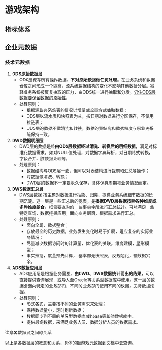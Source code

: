 # 游戏架构

## 指标体系

## 企业元数据

### 技术元数据

1. **ODS原始数据层**
   - ODS层保存所有操作数据，**不对原始数据做任何处理**。在业务系统和数据仓库之间形成一个隔离，源系统数据结构的变化不影响其他数据分层。减轻业务系统被反复抽取的压力，由ODS统一进行抽取和分发。<u>记住ODS层数据要保留数据的原始性</u>。
   - 处理原则：
      - 根据源业务系统表的情况以增量或全量方式抽取数据；
      - ODS层以流水表和快照表为主，按日期对数据进行分区保存，不使用拉链表；
      - ODS层的数据不做清洗和转换，数据的表结构和数据粒度与原业务系统保持一致。
2. **DWD数据明细层**
   - DWD层的数据是经**由ODS层数据经过清洗、转换后的明细数据**，满足对标准化数据需求。如对NULL值处理，对数据字典解析，对日期格式转换，字段合并、脏数据处理等。
   - 处理原则：
     - 数据结构与ODS层一致，但可以对表结构进行裁剪和汇总等操作；
     - 对数据做清洗、转换；
     - DWD层的数据不一定要永久保存，具体保存周期视业务情况而定。
3. **DWS数据汇总层**
   - DWS层数据 按主题对数据进行抽象、归类，提供业务系统细节数据的长期沉淀。这一层是一些汇总后的宽表，是**根据DWD层数据按照各种维度或多种维度组合**，把需要查询的一些事实字段进行汇总统计。可以满足一些特定查询、数据挖掘应用，面向业务层面，根据需求进行汇总。
   - 处理原则：
     - 面向全局、数据整合；
     - 存放最全的历史数据，业务发生变化时易于扩展，适应复杂的实际业务情况；
     - 尽量减少数据访问时的计算量，优化表的关联。维度建模，星形模型；
     - 事实拉宽，度量预先计算， 基本都是快照表。反规范化，有数据冗余。
4. **ADS数据应用层**
   - ADS应用层是根据业务需要，**由DWD、DWS数据统计而出的结果**，可以直接提供查询展现，或导入至Oracle等关系型数据库中使用。这一层的数据会面向特定的业务部门，不同的业务部门使用不同的数据，支持数据挖掘。
   - 处理原则：
     - 形式各式，主要按不同的业务需求来处理；
     - 保持数据量小，定时刷新数据；
     - 数据同步到不同的关系型数据库或hbase等其他数据库中。
     - 提供最终数据，来满足业务人员、数据分析人员的数据需求。


注意各数据层之间的关系

以上是各数据层的概念和关系，具体的额游戏元数据到文档中去查询。



